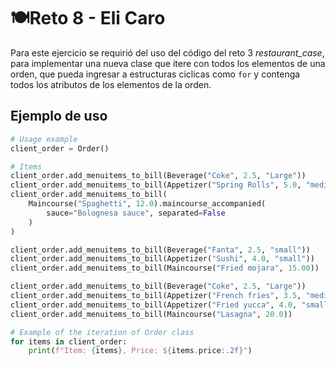 # 🍽Reto 8 -  Eli Caro
Para este ejercicio se requirió del uso del código del reto 3 _restaurant_case_, para implementar una nueva clase que itere con todos los elementos de una orden, que pueda ingresar a estructuras ciclicas como `for` y contenga todos los atributos de los elementos de la orden.

## Ejemplo de uso
```python
# Usage example
client_order = Order()

# Items
client_order.add_menuitems_to_bill(Beverage("Coke", 2.5, "Large"))
client_order.add_menuitems_to_bill(Appetizer("Spring Rolls", 5.0, "medium"))
client_order.add_menuitems_to_bill(
    Maincourse("Spaghetti", 12.0).maincourse_accompanied(
        sauce="Bolognesa sauce", separated=False
    )
)

client_order.add_menuitems_to_bill(Beverage("Fanta", 2.5, "small"))
client_order.add_menuitems_to_bill(Appetizer("Sushi", 4.0, "small"))
client_order.add_menuitems_to_bill(Maincourse("Fried mojara", 15.00))

client_order.add_menuitems_to_bill(Beverage("Coke", 2.5, "Large"))
client_order.add_menuitems_to_bill(Appetizer("French fries", 3.5, "medium"))
client_order.add_menuitems_to_bill(Appetizer("Fried yucca", 4.0, "small"))
client_order.add_menuitems_to_bill(Maincourse("Lasagna", 20.0))

# Example of the iteration of Order class
for items in client_order:
    print(f"Item: {items}, Price: ${items.price:.2f}")
```
